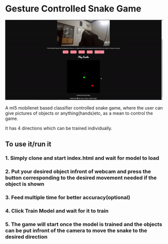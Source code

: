 # Gesture Controlled Snake Game
![example](/forReadme/snakeexample.gif)

A ml5 mobilenet based classifier controlled snake game, where the user can give pictures of objects or anything(hands)etc, as a mean to control the game.

It has 4 directions which can be trained individually. 

## To use it/run it 
### 1. Simply clone and start index.html and wait for model to load
### 2. Put your desired object infront of webcam and press the button corresponding to the desired movement needed if the object is shown
### 3. Feed multiple time for better accuracy(optional)
### 4. Click Train Model and wait for it to train
### 5. The game will start once the model is trained and the objects can be put infront of the camera to move the snake to the desired direction

